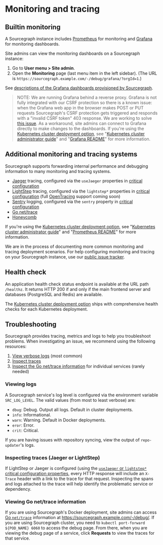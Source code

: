 # Monitoring and tracing

## Builtin monitoring

A Sourcegraph instance includes [Prometheus](https://prometheus.io/) for monitoring and [Grafana](https://grafana.com) for monitoring dashboards.
 
Site admins can view the monitoring dashboards on a Sourcegraph instance:

1. Go to **User menu > Site admin**.
1. Open the **Monitoring** page (last menu item in the left sidebar). (The URL is `https://sourcegraph.example.com/-/debug/grafana/?orgId=1`.)

See [descriptions of the Grafana dashboards provisioned by Sourcegraph](monitoring_dashboards/index.md). 

> NOTE: We are running Grafana behind a reverse proxy. Grafana is not fully integrated with our CSRF protection so there is a known issue: when the Grafana
> web app in the browser makes POST or PUT requests Sourcegraph's CSRF protection gets triggered and responds with a "invalid CSRF token" 403 response.
> We are working to solve [this issue](https://github.com/sourcegraph/sourcegraph/issues/6075). As a workaround, site admins can connect to Grafana directly to make changes to the dashboards. 
>If you're using the [Kubernetes cluster deployment option](https://github.com/sourcegraph/deploy-sourcegraph), 
>see "[Kubernetes cluster administrator guide](https://github.com/sourcegraph/deploy-sourcegraph/blob/master/docs/admin-guide.md)" and
> "[Grafana README](https://github.com/sourcegraph/deploy-sourcegraph/blob/master/base/grafana/README.md)" for more information.

## Additional monitoring and tracing systems

Sourcegraph supports forwarding internal performance and debugging information to many monitoring and tracing systems.

- [Jaeger](https://github.com/jaegertracing/jaeger#readme) tracing, configured via the `useJaeger` properties in [critical configuration](config/critical_config.md)
- [LightStep](https://lightstep.com) tracing, configured via the `lightstep*` properties in [critical configuration](config/critical_config.md) (full [OpenTracing](http://opentracing.io/) support coming soon)
- [Sentry](https://sentry.io) logging, configured via the `sentry` property in [critical configuration](config/critical_config.md)
- [Go net/trace](#viewing-go-net-trace-information)
- [Honeycomb](https://honeycomb.io/)

If you're using the [Kubernetes cluster deployment option](https://github.com/sourcegraph/deploy-sourcegraph), see "[Kubernetes cluster administrator guide](https://github.com/sourcegraph/deploy-sourcegraph/blob/master/docs/admin-guide.md)" and "[Prometheus README](https://github.com/sourcegraph/deploy-sourcegraph/blob/master/configure/prometheus/README.md)" for more information.

We are in the process of documenting more common monitoring and tracing deployment scenarios. For help configuring monitoring and tracing on your Sourcegraph instance, use our [public issue tracker](https://github.com/sourcegraph/issues/issues).

## Health check

An application health check status endpoint is available at the URL path `/healthz`. It returns HTTP 200 if and only if the main frontend server and databases (PostgreSQL and Redis) are available.

The [Kubernetes cluster deployment option](https://github.com/sourcegraph/deploy-sourcegraph) ships with comprehensive health checks for each Kubernetes deployment.

## Troubleshooting

Sourcegraph provides tracing, metrics and logs to help you troubleshoot problems. When investigating an issue, we recommend using the following resources:

1. [View verbose logs](#viewing-logs) (most common)
1. [Inspect traces](#inspecting-traces-jaeger-or-lightstep)
1. [Inspect the Go net/trace information](#viewing-go-net-trace-information) for individual services (rarely needed)

### Viewing logs

A Sourcegraph service's log level is configured via the environment variable `SRC_LOG_LEVEL`. The valid values (from most to least verbose) are:

* `dbug`: Debug. Output all logs. Default in cluster deployments.
* `info`: Informational.
* `warn`: Warning. Default in Docker deployments.
* `eror`: Error.
* `crit`: Critical.

If you are having issues with repository syncing, view the output of `repo-updater`'s logs.

### Inspecting traces (Jaeger or LightStep)

If LightStep or Jaeger is configured (using the [`useJaeger` or `lightstep*` critical configuration properties](config/critical_config.md), every HTTP response will include an `X-Trace` header with a link to the trace for that request. Inspecting the spans and logs attached to the trace will help identify the problematic service or dependency.

### Viewing Go net/trace information

If you are using Sourcegraph's Docker deployment, site admins can access [Go `net/trace`](https://godoc.org/golang.org/x/net/trace) information at https://sourcegraph.example.com/-/debug/. If you are using Sourcegraph cluster, you need to `kubectl port-forward ${POD_NAME} 6060` to access the debug page. From there, when you are viewing the debug page of a service, click **Requests** to view the traces for that service.
